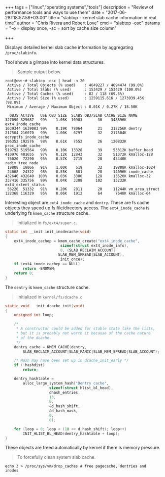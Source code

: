 +++
tags = ["linux","operating systems","tools"]
description = "Review of performance tools and ways to use them"
date = "2017-06-28T18:57:58+03:00"
title = "slabtop - kernel slab cache information in real time"
author = "Chris Rivera and Robert Love"
cmd = "slabtop -osc"
params = "-o = display once, -sc = sort by cache size column"

+++

Displays detailed kernel slab cache information by aggregating `/proc/slabinfo`.

Tool shows a glimpse into kernel data structures.


> Sample output below.

```
root@ow:~# slabtop -osc | head -n 20
 Active / Total Objects (% used)    : 4649227 / 4694474 (99.0%)
 Active / Total Slabs (% used)      : 153429 / 153429 (100.0%)
 Active / Total Caches (% used)     : 82 / 118 (69.5%)
 Active / Total Size (% used)       : 1259115.61K / 1273939.45K (98.8%)
 Minimum / Average / Maximum Object : 0.01K / 0.27K / 18.50K

  OBJS ACTIVE   USE OBJ SIZE  SLABS OBJ/SLAB CACHE SIZE NAME
327090 325687   99%    1.05K  10903       30    348896K ext4_inode_cache
1639344 1639083 99%    0.19K  78064       21    312256K dentry
217504 216070   99%    1.00K   6797       32    217504K ecryptfs_inode_cache
196352 192576   98%    0.61K   7552       26    120832K proc_inode_cache
519792 519564   99%    0.10K  13328       39     53312K buffer_head
410976 401655   97%    0.12K  12843       32     51372K kmalloc-128
 76020  72290   95%    0.57K   2715       28     43440K radix_tree_node
 19808  18066   91%    1.00K    619       32     19808K kmalloc-1024
 24668  24322   98%    0.55K    881       28     14096K inode_cache
432640 432640  100%    0.03K   3380      128     13520K kmalloc-32
337416 335756   99%    0.04K   3308      102     13232K ext4_extent_status
 56220  51332   91%    0.20K   2811       20     11244K vm_area_struct
122368 116329   95%    0.06K   1912       64      7648K kmalloc-64
```

Interesting object are `ext4_inode_cache` and `dentry`.
These are fs cache objects they speed up fs file/directory access.
The `ext4_inode_cache` is underlying fs `kmem_cache` structure cache.

> Initialized in `fs/ext4/super.c`.

```c
static int __init init_inodecache(void)
{
	ext4_inode_cachep = kmem_cache_create("ext4_inode_cache",
					     sizeof(struct ext4_inode_info),
					     0, (SLAB_RECLAIM_ACCOUNT|
						SLAB_MEM_SPREAD|SLAB_ACCOUNT),
					     init_once);
	if (ext4_inode_cachep == NULL)
		return -ENOMEM;
	return 0;
}
```

The `dentry` is `kmem_cache` structure cache.

> Initialized in `kernel/fs/dcache.c`

```c
static void __init dcache_init(void)
{
	unsigned int loop;

	/*
	 * A constructor could be added for stable state like the lists,
	 * but it is probably not worth it because of the cache nature
	 * of the dcache.
	 */
	dentry_cache = KMEM_CACHE(dentry,
		SLAB_RECLAIM_ACCOUNT|SLAB_PANIC|SLAB_MEM_SPREAD|SLAB_ACCOUNT);

	/* Hash may have been set up in dcache_init_early */
	if (!hashdist)
		return;

	dentry_hashtable =
		alloc_large_system_hash("Dentry cache",
					sizeof(struct hlist_bl_head),
					dhash_entries,
					13,
					0,
					&d_hash_shift,
					&d_hash_mask,
					0,
					0);

	for (loop = 0; loop < (1U << d_hash_shift); loop++)
		INIT_HLIST_BL_HEAD(dentry_hashtable + loop);
}
```

These objects are freed automatically by kernel if there is memory pressure.


> To forcefully clean system slab cache.

```
echo 3 > /proc/sys/vm/drop_caches # free pagecache, dentries and inodes
```
